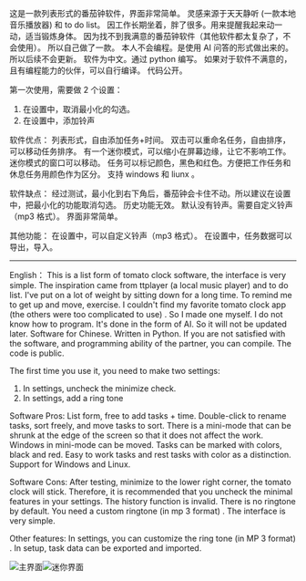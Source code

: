 这是一款列表形式的番茄钟软件，界面非常简单。
灵感来源于天天静听 (一款本地音乐播放器) 和 to do list。
因工作长期坐着，胖了很多。用来提醒我起来动一动，适当锻炼身体。
因为找不到我满意的番茄钟软件（其他软件都太复杂了，不会使用）。
所以自己做了一款。
本人不会编程。是使用 AI 问答的形式做出来的。
所以后续不会更新。
软件为中文。通过 python 编写。
如果对于软件不满意的，且有编程能力的伙伴，可以自行编译。
代码公开。

第一次使用，需要做 2 个设置：
1. 在设置中，取消最小化的勾选。
2. 在设置中，添加铃声

软件优点：
列表形式，自由添加任务+时间。
双击可以重命名任务，自由排序，可以移动任务排序。
有一个迷你模式，可以缩小在屏幕边缘，让它不影响工作。迷你模式的窗口可以移动。
任务可以标记颜色，黑色和红色。方便把工作任务和休息任务用颜色作为区分。
支持 windows 和 liunx 。

软件缺点：
经过测试，最小化到右下角后，番茄钟会卡住不动。所以建议在设置中，把最小化的功能取消勾选。
历史功能无效。
默认没有铃声。需要自定义铃声（mp3 格式）。
界面非常简单。

其他功能：
在设置中，可以自定义铃声（mp3 格式）。
在设置中，任务数据可以导出，导入。

---
English：
This is a list form of tomato clock software, the interface is very simple.
The inspiration came from ttplayer (a local music player) and to do list.
I've put on a lot of weight by sitting down for a long time. To remind me to get up and move, exercise.
I couldn't find my favorite tomato clock app (the others were too complicated to use) .
So I made one myself.
I do not know how to program. It's done in the form of AI.
So it will not be updated later.
Software for Chinese. Written in Python.
If you are not satisfied with the software, and programming ability of the partner, you can compile.
The code is public.

The first time you use it, you need to make two settings:
1. In settings, uncheck the minimize check.
2. In settings, add a ring tone

Software Pros:
List form, free to add tasks + time.
Double-click to rename tasks, sort freely, and move tasks to sort.
There is a mini-mode that can be shrunk at the edge of the screen so that it does not affect the work. Windows in mini-mode can be moved.
Tasks can be marked with colors, black and red. Easy to work tasks and rest tasks with color as a distinction.
Support for Windows and Linux.

Software Cons:
After testing, minimize to the lower right corner, the tomato clock will stick. Therefore, it is recommended that you uncheck the minimal features in your settings.
The history function is invalid.
There is no ringtone by default. You need a custom ringtone (in mp 3 format) .
The interface is very simple.

Other features:
In settings, you can customize the ring tone (in MP 3 format) .
In setup, task data can be exported and imported.


![主界面](https://github.com/user-attachments/assets/a3e3f774-b36d-49f1-8a1a-0d0d0a71e1e4)![迷你界面](https://github.com/user-attachments/assets/e26f6a50-acbc-4534-a1ac-235d7c0fa248)


